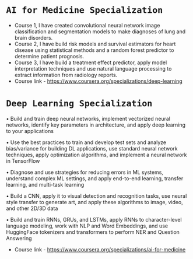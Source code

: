 # `AI for Medicine Specialization`

- Course 1, I have created convolutional neural network image classification and segmentation models to make diagnoses of lung and brain disorders. 
- Course 2, I have build risk models and survival estimators for heart disease using statistical methods and a random forest predictor to determine patient prognosis. 
- Course 3, I have build a treatment effect predictor, apply model interpretation techniques and use natural language processing to extract information from radiology reports.
- Course link - https://www.coursera.org/specializations/deep-learning

# `Deep Learning Specialization`

• Build and train deep neural networks, implement vectorized neural networks, identify key parameters in architecture, and apply deep learning to your applications

• Use the best practices to train and develop test sets and analyze bias/variance for building DL applications, use standard neural network techniques, apply optimization algorithms, and implement a neural network in TensorFlow

• Diagnose and use strategies for reducing errors in ML systems, understand complex ML settings, and apply end-to-end learning, transfer learning, and multi-task learning

• Build a CNN, apply it to visual detection and recognition tasks, use neural style transfer to generate art, and apply these algorithms to image, video, and other 2D/3D data

• Build and train RNNs, GRUs, and LSTMs, apply RNNs to character-level language modeling, work with NLP and Word Embeddings, and use HuggingFace tokenizers and transformers to perform NER and Question Answering
- Course link - https://www.coursera.org/specializations/ai-for-medicine

